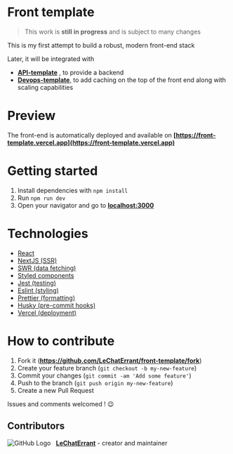 # Front template

> This work is **still in progress** and is subject to many changes

This is my first attempt to build a robust, modern front-end stack

Later, it will be integrated with

- **[API-template](https://github.com/LeChatErrant/API-template)** , to provide a backend
- **[Devops-template](https://github.com/LeChatErrant/devops-template)**, to add caching on the top of the front end
  along with scaling capabilities

# Preview

The front-end is automatically deployed and available
on **[https://front-template.vercel.app](https://front-template.vercel.app)**

# Getting started

1. Install dependencies with `npm install`
2. Run `npm run dev`
3. Open your navigator and go to **[localhost:3000](http://localhost:3000)**

# Technologies

- [React](https://reactjs.org/)
- [NextJS (SSR)](https://nextjs.org/)
- [SWR (data fetching)](https://swr.vercel.app/)
- [Styled components](https://styled-components.com/)
- [Jest (testing)](https://jestjs.io/)
- [Eslint (styling)](https://eslint.org/)
- [Prettier (formatting)](https://prettier.io/)
- [Husky (pre-commit hooks)](https://typicode.github.io/husky/#/)
- [Vercel (deployment)](https://vercel.com/)

# How to contribute

1. Fork it (**<https://github.com/LeChatErrant/front-template/fork>**)
2. Create your feature branch (`git checkout -b my-new-feature`)
3. Commit your changes (`git commit -am 'Add some feature'`)
4. Push to the branch (`git push origin my-new-feature`)
5. Create a new Pull Request

Issues and comments welcomed ! :wink:

## Contributors

![GitHub Logo](https://github.com/LeChatErrant.png?size=30) &nbsp; **[LeChatErrant](https://github.com/LeChatErrant)** -
creator and maintainer
